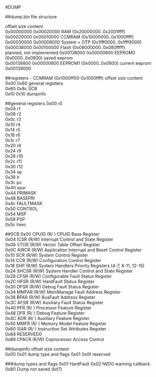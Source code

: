 #DUMP

##dump.bin file structure

offset        size         content  
0x00000000    0x00020000   RAM (0x20000000..0x2001ffff)  
0x00020000    0x00010000   CCMRAM (0x10000000..0x1000ffff)  
0x00030000    0x00008000   System + OTP (0x1fff0000..0x1fff8000)  
0x00038000    0x00100000   Flash (0x08000000..0x080fffff)  
planned, not implemented
0x00138000    0x00000800   EEPROM0 (0x0000..0x0800) saved eeprom  
0x00138800    0x00000800   EEPROM1 (0x0000..0x0800) current eeprom  
0x00139000  

##registers - CCMRAM (0x1000ff00-0x1000ffff)
offset  size   content  
0x00    0x60   general registers  
0x60    0x8c   SCB  
0xf0    0x10   dumpinfo  

##general registers
0x00   r0  
0x04   r1  
0x08   r2  
0x0c   r3  
0x10   r4  
0x14   r5  
0x18   r6  
0x1c   r7  
0x20   r8  
0x24   r9  
0x28   r10  
0x2c   r11  
0x30   r12  
0x34   sp  
0x38   lr  
0x3c   pc  
0x40   xpsr  
0x44   PRIMASK  
0x48   BASEPRI  
0x4c   FAULTMASK  
0x50   CONTROL  
0x54   MSP  
0x58   PSP  
0x5c   lrexc  

##SCB
0x00   CPUID    (R/ )  CPUID Base Register  
0x04   ICSR     (R/W)  Interrupt Control and State Register  
0x08   VTOR     (R/W)  Vector Table Offset Register  
0x0C   AIRCR    (R/W)  Application Interrupt and Reset Control Register  
0x10   SCR      (R/W)  System Control Register  
0x14   CCR      (R/W)  Configuration Control Register  
0x18   SHP      (R/W)  System Handlers Priority Registers (4-7, 8-11, 12-15)  
0x24   SHCSR    (R/W)  System Handler Control and State Register  
0x28   CFSR     (R/W)  Configurable Fault Status Register  
0x2C   HFSR     (R/W)  HardFault Status Register  
0x30   DFSR     (R/W)  Debug Fault Status Register  
0x34   MMFAR    (R/W)  MemManage Fault Address Register  
0x38   BFAR     (R/W)  BusFault Address Register  
0x3C   AFSR     (R/W)  Auxiliary Fault Status Register  
0x40   PFR      (R/ )  Processor Feature Register  
0x48   DFR      (R/ )  Debug Feature Register  
0x4C   ADR      (R/ )  Auxiliary Feature Register  
0x50   MMFR     (R/ )  Memory Model Feature Register  
0x60   ISAR     (R/ )  Instruction Set Attributes Register  
0x84   RESERVED0  
0x88   CPACR    (R/W)  Coprocessor Access Control  

##dumpinfo
offset  size   content  
0x00    0x01   dump type and flags
0x01    0x0f   reserved

###dump types and flags
0x01    HardFault
0x02    IWDG warning callback
0x80    Dump not saved (bit7)
